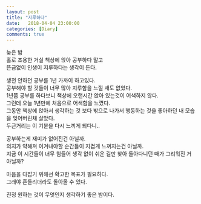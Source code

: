 ```yaml
---
layout: post
title: "지루하다"
date:   2018-04-04 23:00:00
categories: [Diary]
comments: true
---
```

늦은 밤  
홀로 조용한 거실 책상에 앉아 공부하다 말고  
뜬금없이 인생이 지루하다는 생각이 든다.  
<!--more-->  

생전 안하던 공부를 1년 가까이 하고있다.  
공부해야 할 것들이 너무 많아 지루함을 느낄 새도 없었다.  
1년쯤 공부를 하다보니 책상에 오랜시간 앉아 있는것이 어색하지 않다.  
그런데 오늘 1년만에 처음으로 어색함을 느꼈다.  
그동안 책상에 앉아서 생각하는 것 보다 밖으로 나가서 행동하는 것을 좋아하던 내 모습을 잊어버린채 살았다.  
두근거리는 이 기분을 다시 느끼게 되다니..

공부하는게 재미가 없어진건 아닐까.  
의지가 약해져 이겨내야할 순간들이 지겹게 느껴지는건 아닐까.  
지금 이 시간들이 너무 힘들어 생각 없이 쉬운 길만 찾아 돌아다니던 때가 그리워진 거 아닐까?

마음을 다잡기 위해선 확고한 목표가 필요하다.  
그래야 흔들리더라도 돌아올 수 있다.  

진정 원하는 것이 무엇인지 생각하기 좋은 밤이다.
